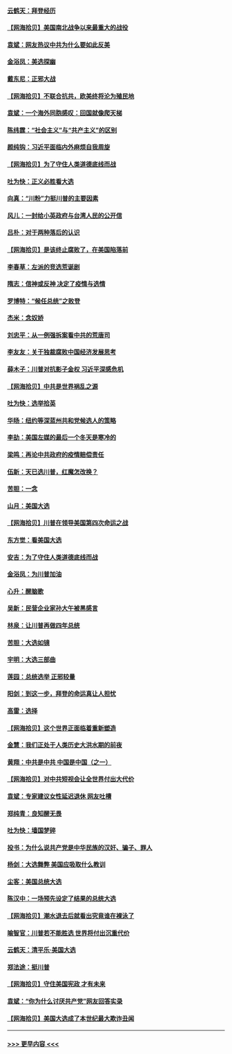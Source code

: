 #### [云鹤天：拜登经历](../pages/nsc993/n12567294.md?t=11230751) 
#### [【网海拾贝】美国南北战争以来最重大的战役](../pages/nsc993/n12567247.md?t=11230751) 
#### [袁斌：网友热议中共为什么要如此反美](../pages/nsc993/n12567162.md?t=11230751) 
#### [金浴凤：美选探幽](../pages/nsc993/n12567147.md?t=11230751) 
#### [戴东尼：正邪大战](../pages/nsc993/n12567033.md?t=11230751) 
#### [【网海拾贝】不联合抗共，欧美终将沦为殖民地](../pages/nsc993/n12565068.md?t=11230751) 
#### [袁斌：一个海外同胞感叹：回国就像爬天梯](../pages/nsc993/n12564986.md?t=11230751) 
#### [陈纬霆：“社会主义”与“共产主义”的区别](../pages/nsc993/n12562417.md?t=11230751) 
#### [颜纯钩：习近平面临内外麻烦自我周旋](../pages/nsc993/n12563356.md?t=11230751) 
#### [【网海拾贝】为了守住人类道德底线而战](../pages/nsc993/n12562542.md?t=11230751) 
#### [吐为快：正义必胜看大选](../pages/nsc993/n12561967.md?t=11230751) 
#### [向真：“川粉”力挺川普的主要因素](../pages/nsc993/n12560774.md?t=11230751) 
#### [风儿：一封给小英政府与台湾人民的公开信](../pages/nsc993/n12560581.md?t=11230751) 
#### [吕朴：对于两种落后的认识](../pages/nsc993/n12560492.md?t=11230751) 
#### [【网海拾贝】是该终止腐败了，在美国陷落前](../pages/nsc993/n12559936.md?t=11230751) 
#### [李春草：左派的竞选荒诞剧](../pages/nsc993/n12558380.md?t=11230751) 
#### [隋志：信神或反神 决定了疫情与选情](../pages/nsc993/n12558255.md?t=11230751) 
#### [罗博特：“候任总统”之败登](../pages/nsc993/n12558189.md?t=11230751) 
#### [杰米：念奴娇](../pages/nsc993/n12558174.md?t=11230751) 
#### [刘忠平：从一例强拆案看中共的荒唐司](../pages/nsc993/n12558036.md?t=11230751) 
#### [李友友：关于独裁腐败中国经济发展思考](../pages/nsc993/n12558004.md?t=11230751) 
#### [薛木子：川普对抗影子金权 习近平深感危机](../pages/nsc993/n12557342.md?t=11230751) 
#### [【网海拾贝】中共是世界祸乱之源](../pages/nsc993/n12555353.md?t=11230751) 
#### [吐为快：选举拾英](../pages/nsc993/n12555041.md?t=11230751) 
#### [华旸：纽约等深蓝州共和党候选人的策略](../pages/nsc993/n12554309.md?t=11230751) 
#### [李劼：美国左媒的最后一个冬天是寒冷的](../pages/nsc993/n12552947.md?t=11230751) 
#### [梁鸣：再论中共政府的疫情赔偿责任](../pages/nsc993/n12553012.md?t=11230751) 
#### [伍新：天已选川普，红魔怎改换？](../pages/nsc993/n12552970.md?t=11230751) 
#### [苦胆：一念](../pages/nsc993/n12552957.md?t=11230751) 
#### [山月：美国大选](../pages/nsc993/n12552446.md?t=11230751) 
#### [【网海拾贝】川普在领导美国第四次命运之战](../pages/nsc993/n12551973.md?t=11230751) 
#### [东方觉：看美国大选](../pages/nsc993/n12551647.md?t=11230751) 
#### [安吉：为了守住人类道德底线而战](../pages/nsc993/n12551111.md?t=11230751) 
#### [金浴凤：为川普加油](../pages/nsc993/n12551085.md?t=11230751) 
#### [心升：醒脑歌](../pages/nsc993/n12550984.md?t=11230751) 
#### [吴新：民营企业家孙大午被黑感言](../pages/nsc993/n12550656.md?t=11230751) 
#### [林泉：让川普再做四年总统](../pages/nsc993/n12550640.md?t=11230751) 
#### [苦胆：大选如镜](../pages/nsc993/n12550630.md?t=11230751) 
#### [宇明：大选三部曲](../pages/nsc993/n12550603.md?t=11230751) 
#### [莲园：总统选举 正邪较量](../pages/nsc993/n12550594.md?t=11230751) 
#### [阳剑：到这一步，拜登的命运真让人担忧](../pages/nsc993/n12549093.md?t=11230751) 
#### [高雷：选择](../pages/nsc993/n12549087.md?t=11230751) 
#### [【网海拾贝】这个世界正面临着重新塑造](../pages/nsc993/n12548326.md?t=11230751) 
#### [金慧：我们正处于人类历史大洪水期的前夜](../pages/nsc993/n12547914.md?t=11230751) 
#### [黄翔：中共是中共 中国是中国（之一）](../pages/nsc993/n12547576.md?t=11230751) 
#### [【网海拾贝】对中共短视会让全世界付出大代价](../pages/nsc993/n12546043.md?t=11230751) 
#### [袁斌：专家建议女性延迟退休 网友吐槽](../pages/nsc993/n12545424.md?t=11230751) 
#### [郑纯青：良知醒无畏](../pages/nsc993/n12545394.md?t=11230751) 
#### [吐为快：墙国梦碎](../pages/nsc993/n12545309.md?t=11230751) 
#### [投书：为什么说共产党是中华民族的汉奸、骗子、罪人](../pages/nsc993/n12545089.md?t=11230751) 
#### [杨剑：大选舞弊 美国应吸取什么教训](../pages/nsc993/n12543937.md?t=11230751) 
#### [尘客：美国总统大选](../pages/nsc993/n12543828.md?t=11230751) 
#### [陈汉中：一场预先设定了结果的总统大选](../pages/nsc993/n12543564.md?t=11230751) 
#### [【网海拾贝】潮水退去后就看出究竟谁在裸泳了](../pages/nsc993/n12543321.md?t=11230751) 
#### [喻智官：川普若不能胜选 世界将付出沉重代价](../pages/nsc993/n12541352.md?t=11230751) 
#### [云鹤天：清平乐‧美国大选](../pages/nsc993/n12540916.md?t=11230751) 
#### [郑法途：挺川普](../pages/nsc993/n12540898.md?t=11230751) 
#### [【网海拾贝】守住美国宪政 才有未来](../pages/nsc993/n12540423.md?t=11230751) 
#### [袁斌：“你为什么讨厌共产党”网友回答实录](../pages/nsc993/n12540208.md?t=11230751) 
#### [【网海拾贝】美国大选成了本世纪最大欺诈丑闻](../pages/nsc993/n12538029.md?t=11230751) 

----
#### [ >>> 更早内容 <<< ](../indexes/nsc993-earlier.md)
